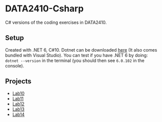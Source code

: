 # DATA2410-Csharp

C# versions of the coding exercises in DATA2410.

## Setup

Created with .NET 6, C#10. Dotnet can be downloaded [here](https://dotnet.microsoft.com/en-us/download) (It also comes bundled with Visual Studio). You can test if you have .NET 6 by doing: `dotnet --version` in the terminal (you should then see `6.0.102` in the console).

## Projects

- [Lab10](https://github.com/s341507/DATA2410-Csharp/blob/main/Lab10/lab10.md)
- [Lab11](https://github.com/s341507/DATA2410-Csharp/blob/main/Lab11/lab11.md)
- [Lab12](https://github.com/s341507/DATA2410-Csharp/blob/main/Lab12/lab12.md)
- [Lab13](https://github.com/s341507/DATA2410-Csharp/blob/main/Lab13/lab13.md)
- [Lab14](https://github.com/s341507/DATA2410-Csharp/blob/main/Lab14/lab14.md)
